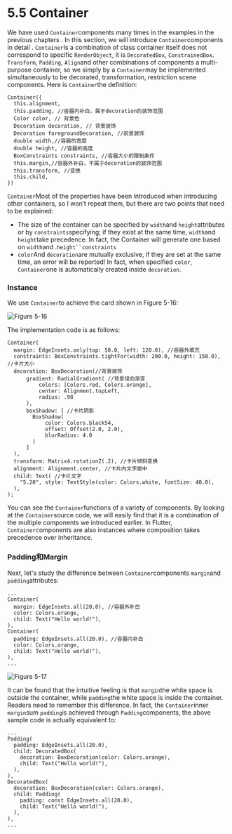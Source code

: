 # 5.5 Container

We have used `Container`components many times in the examples in the previous chapters . In this section, we will introduce `Container`components in detail . `Container`Is a combination of class container itself does not correspond to specific `RenderObject`, it is `DecoratedBox`, `ConstrainedBox、Transform`, `Padding`, `Align`and other combinations of components a multi-purpose container, so we simply by a `Container`may be implemented simultaneously to be decorated, transformation, restriction scene components. Here is `Container`the definition:

```
Container({
  this.alignment,
  this.padding, //容器内补白，属于decoration的装饰范围
  Color color, // 背景色
  Decoration decoration, // 背景装饰
  Decoration foregroundDecoration, //前景装饰
  double width,//容器的宽度
  double height, //容器的高度
  BoxConstraints constraints, //容器大小的限制条件
  this.margin,//容器外补白，不属于decoration的装饰范围
  this.transform, //变换
  this.child,
})

```

`Container`Most of the properties have been introduced when introducing other containers, so I won’t repeat them, but there are two points that need to be explained:

-   The size of the container can be specified by `width`and `height`attributes or by `constraints`specifying; if they exist at the same time, `width`and `height`take precedence. In fact, the Container will generate one based on `width`and .`height``constraints`
-   `color`And `decoration`are mutually exclusive, if they are set at the same time, an error will be reported! In fact, when specified `color`, `Container`one is automatically created inside `decoration`.

### Instance

We use `Container`to achieve the card shown in Figure 5-16:

![Figure 5-16](https://pcdn.flutterchina.club/imgs/5-16.png)

The implementation code is as follows:

```
Container(
  margin: EdgeInsets.only(top: 50.0, left: 120.0), //容器外填充
  constraints: BoxConstraints.tightFor(width: 200.0, height: 150.0), //卡片大小
  decoration: BoxDecoration(//背景装饰
      gradient: RadialGradient( //背景径向渐变
          colors: [Colors.red, Colors.orange],
          center: Alignment.topLeft,
          radius: .98
      ),
      boxShadow: [ //卡片阴影
        BoxShadow(
            color: Colors.black54,
            offset: Offset(2.0, 2.0),
            blurRadius: 4.0
        )
      ]
  ),
  transform: Matrix4.rotationZ(.2), //卡片倾斜变换
  alignment: Alignment.center, //卡片内文字居中
  child: Text( //卡片文字
    "5.20", style: TextStyle(color: Colors.white, fontSize: 40.0),
  ),
);

```

You can see the `Container`functions of a variety of components. By looking at the `Container`source code, we will easily find that it is a combination of the multiple components we introduced earlier. In Flutter, `Container`components are also instances where composition takes precedence over inheritance.

### Padding和Margin

Next, let's study the difference between `Container`components `margin`and `padding`attributes:

```
...
Container(
  margin: EdgeInsets.all(20.0), //容器外补白
  color: Colors.orange,
  child: Text("Hello world!"),
),
Container(
  padding: EdgeInsets.all(20.0), //容器内补白
  color: Colors.orange,
  child: Text("Hello world!"),
),
...

```

![Figure 5-17](https://pcdn.flutterchina.club/imgs/5-17.png)

It can be found that the intuitive feeling is that `margin`the white space is outside the container, while `padding`the white space is inside the container. Readers need to remember this difference. In fact, the `Container`inner `margin`sum `padding`is achieved through `Padding`components, the above sample code is actually equivalent to:

```
...
Padding(
  padding: EdgeInsets.all(20.0),
  child: DecoratedBox(
    decoration: BoxDecoration(color: Colors.orange),
    child: Text("Hello world!"),
  ),
),
DecoratedBox(
  decoration: BoxDecoration(color: Colors.orange),
  child: Padding(
    padding: const EdgeInsets.all(20.0),
    child: Text("Hello world!"),
  ),
),
...

```